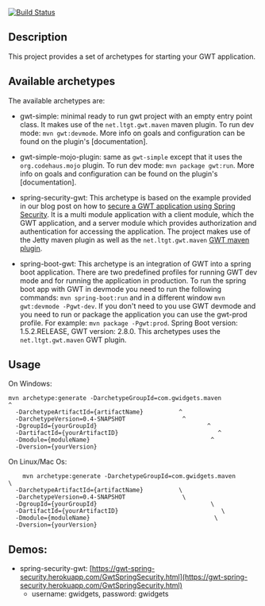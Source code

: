 [![Build Status](https://travis-ci.org/gwidgets/gwt-ui-archetypes.svg?branch=master)](https://travis-ci.org/gwidgets/gwt-ui-archetypes)

## Description

This project provides a set of archetypes for starting your GWT application. 


## Available archetypes

The available archetypes are:
  - gwt-simple: minimal ready to run gwt project with an empty entry point class. It makes use of the `net.ltgt.gwt.maven` maven plugin. To run dev mode: `mvn gwt:devmode`. More info on goals and configuration can be found on the plugin's [documentation].
  - gwt-simple-mojo-plugin: same as `gwt-simple` except that it uses the `org.codehaus.mojo` plugin. To run dev mode: `mvn package gwt:run`. More info on goals and configuration can be found on the plugin's [documentation].
  - spring-security-gwt: This archetype is based on the example provided in our blog post on how to [secure a GWT application using Spring Security](http://www.g-widgets.com/2016/12/09/securing-a-gwt-app-using-spring-security/). It is a multi module application with a client module, which the GWT application, and a server module which provides authorization and authentication for accessing the application. The project makes use of the Jetty maven plugin as well as the `net.ltgt.gwt.maven` [GWT maven plugin](https://tbroyer.github.io/gwt-maven-plugin/).

  - spring-boot-gwt: This archetype is an integration of GWT into a spring boot application. There are two predefined profiles for running GWT dev mode and for running the application in production. To run the spring boot app with GWT in devmode you need to run the following commands: `mvn spring-boot:run` and in a different window `mvn gwt:devmode -Pgwt-dev`. If you don't need to you use GWT devmode and you need to run or package the application you can use the gwt-prod profile. For example: `mvn package -Pgwt:prod`. Spring Boot version: 1.5.2.RELEASE, GWT version: 2.8.0. This archetypes uses the `net.ltgt.gwt.maven` GWT plugin.

## Usage

On Windows:

    mvn archetype:generate -DarchetypeGroupId=com.gwidgets.maven                ^
      -DarchetypeArtifactId={artifactName}          ^
      -DarchetypeVersion=0.4-SNAPSHOT                ^
      -DgroupId={yourGroupId}                               ^
      -DartifactId={yourArtifactID}                            ^
      -Dmodule={moduleName}                                  ^
      -Dversion={yourVersion}

On Linux/Mac Os: 

        mvn archetype:generate -DarchetypeGroupId=com.gwidgets.maven                \
      -DarchetypeArtifactId={artifactName}          \
      -DarchetypeVersion=0.4-SNAPSHOT                \
      -DgroupId={yourGroupId}                                \
      -DartifactId={yourArtifactID}                             \
      -Dmodule={moduleName}                                   \
      -Dversion={yourVersion}


## Demos:

- spring-security-gwt: [https://gwt-spring-security.herokuapp.com/GwtSpringSecurity.html](https://gwt-spring-security.herokuapp.com/GwtSpringSecurity.html)
  * username: gwidgets, password: gwidgets